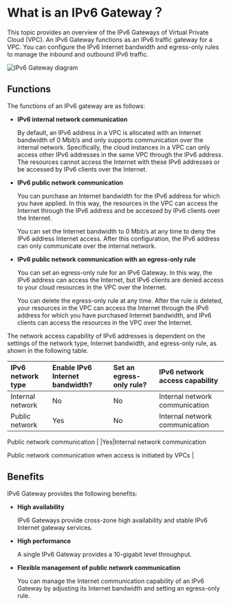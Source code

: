 # What is an IPv6 Gateway？

This topic provides an overview of the IPv6 Gateways of Virtual Private Cloud \(VPC\). An IPv6 Gateway functions as an IPv6 traffic gateway for a VPC. You can configure the IPv6 Internet bandwidth and egress-only rules to manage the inbound and outbound IPv6 traffic.

![IPv6 Gateway diagram](https://static-aliyun-doc.oss-accelerate.aliyuncs.com/assets/img/en-US/1310509951/p68034.png)

## Functions

The functions of an IPv6 gateway are as follows:

-   **IPv6 internal network communication**

    By default, an IPv6 address in a VPC is allocated with an Internet bandwidth of 0 Mbit/s and only supports communication over the internal network. Specifically, the cloud instances in a VPC can only access other IPv6 addresses in the same VPC through the IPv6 address. The resources cannot access the Internet with these IPv6 addresses or be accessed by IPv6 clients over the Internet.

-   **IPv6 public network communication**

    You can purchase an Internet bandwidth for the IPv6 address for which you have applied. In this way, the resources in the VPC can access the Internet through the IPv6 address and be accessed by IPv6 clients over the Internet.

    You can set the Internet bandwidth to 0 Mbit/s at any time to deny the IPv6 address Internet access. After this configuration, the IPv6 address can only communicate over the internal network.

-   **IPv6 public network communication with an egress-only rule**

    You can set an egress-only rule for an IPv6 Gateway. In this way, the IPv6 address can access the Internet, but IPv6 clients are denied access to your cloud resources in the VPC over the Internet.

    You can delete the egress-only rule at any time. After the rule is deleted, your resources in the VPC can access the Internet through the IPv6 address for which you have purchased Internet bandwidth, and IPv6 clients can access the resources in the VPC over the Internet.


The network access capability of IPv6 addresses is dependent on the settings of the network type, Internet bandwidth, and egress-only rule, as shown in the following table.

|IPv6 network type|Enable IPv6 Internet bandwidth?|Set an egress-only rule?|IPv6 network access capability|
|:----------------|:------------------------------|:-----------------------|:-----------------------------|
|Internal network|No|No|Internal network communication|
|Public network|Yes|No|Internal network communication

 Public network communication |
|Yes|Internal network communication

 Public network communication when access is initiated by VPCs |

## Benefits

IPv6 Gateway provides the following benefits:

-   **High availability**

    IPv6 Gateways provide cross-zone high availability and stable IPv6 Internet gateway services.

-   **High performance**

    A single IPv6 Gateway provides a 10-gigabit level throughput.

-   **Flexible management of public network communication**

    You can manage the Internet communication capability of an IPv6 Gateway by adjusting its Internet bandwidth and setting an egress-only rule.


